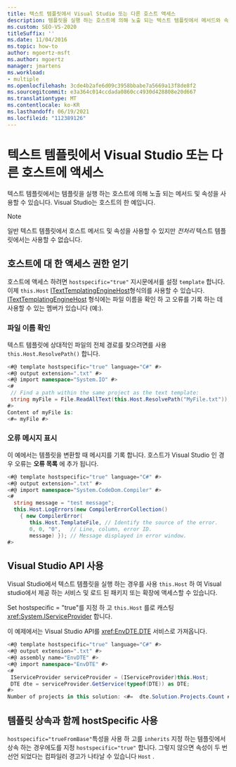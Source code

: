```yaml
---
title: 텍스트 템플릿에서 Visual Studio 또는 다른 호스트 액세스
description: 템플릿을 실행 하는 호스트에 의해 노출 되는 텍스트 템플릿에서 메서드와 속성을 사용 하는 방법에 대해 알아봅니다.
ms.custom: SEO-VS-2020
titleSuffix: ''
ms.date: 11/04/2016
ms.topic: how-to
author: mgoertz-msft
ms.author: mgoertz
manager: jmartens
ms.workload:
- multiple
ms.openlocfilehash: 3cde4b2afe6d09c3958bbabe7a5669a13f8de8f2
ms.sourcegitcommit: e3a364c014ccdada0860cc4930d428808e20d667
ms.translationtype: MT
ms.contentlocale: ko-KR
ms.lasthandoff: 06/19/2021
ms.locfileid: "112389126"
---
```

# <a name="access-visual-studio-or-other-hosts-from-a-text-template"></a>텍스트 템플릿에서 Visual Studio 또는 다른 호스트에 액세스

텍스트 템플릿에서는 템플릿을 실행 하는 호스트에 의해 노출 되는 메서드 및 속성을 사용할 수 있습니다. Visual Studio는 호스트의 한 예입니다.

> [!NOTE]
> 일반 텍스트 템플릿에서 호스트 메서드 및 속성을 사용할 수 있지만 *전처리* 텍스트 템플릿에서는 사용할 수 없습니다.

## <a name="obtain-access-to-the-host"></a>호스트에 대 한 액세스 권한 얻기

호스트에 액세스 하려면 `hostspecific="true"` 지시문에서를 설정 `template` 합니다. 이제 `this.Host` [ITextTemplatingEngineHost](/previous-versions/visualstudio/visual-studio-2012/bb126505(v=vs.110))형식의를 사용할 수 있습니다. [ITextTemplatingEngineHost](/previous-versions/visualstudio/visual-studio-2012/bb126505(v=vs.110)) 형식에는 파일 이름을 확인 하 고 오류를 기록 하는 데 사용할 수 있는 멤버가 있습니다 (예:).

### <a name="resolve-file-names"></a>파일 이름 확인

텍스트 템플릿에 상대적인 파일의 전체 경로를 찾으려면를 사용 `this.Host.ResolvePath()` 합니다.

```csharp
<#@ template hostspecific="true" language="C#" #>
<#@ output extension=".txt" #>
<#@ import namespace="System.IO" #>
<#
 // Find a path within the same project as the text template:
 string myFile = File.ReadAllText(this.Host.ResolvePath("MyFile.txt"));
#>
Content of myFile is:
<#= myFile #>
```

### <a name="display-error-messages"></a>오류 메시지 표시

이 예에서는 템플릿을 변환할 때 메시지를 기록 합니다. 호스트가 Visual Studio 인 경우 오류는 **오류 목록** 에 추가 됩니다.

```csharp
<#@ template hostspecific="true" language="C#" #>
<#@ output extension=".txt" #>
<#@ import namespace="System.CodeDom.Compiler" #>
<#
  string message = "test message";
  this.Host.LogErrors(new CompilerErrorCollection()
    { new CompilerError(
       this.Host.TemplateFile, // Identify the source of the error.
       0, 0, "0",   // Line, column, error ID.
       message) }); // Message displayed in error window.
#>
```

## <a name="use-the-visual-studio-api"></a>Visual Studio API 사용

Visual Studio에서 텍스트 템플릿을 실행 하는 경우를 사용 `this.Host` 하 여 Visual studio에서 제공 하는 서비스 및 로드 된 패키지 또는 확장에 액세스할 수 있습니다.

Set hostspecific = "true"를 지정 하 고 `this.Host` 를로 캐스팅 <xref:System.IServiceProvider> 합니다.

이 예제에서는 Visual Studio API를 <xref:EnvDTE.DTE> 서비스로 가져옵니다.

```csharp
<#@ template hostspecific="true" language="C#" #>
<#@ output extension=".txt" #>
<#@ assembly name="EnvDTE" #>
<#@ import namespace="EnvDTE" #>
<#
 IServiceProvider serviceProvider = (IServiceProvider)this.Host;
 DTE dte = serviceProvider.GetService(typeof(DTE)) as DTE;
#>
Number of projects in this solution: <#=  dte.Solution.Projects.Count #>
```

## <a name="use-hostspecific-with-template-inheritance"></a>템플릿 상속과 함께 hostSpecific 사용

`hostspecific="trueFromBase"`특성을 사용 하 고를 `inherits` 지정 하는 템플릿에서 상속 하는 경우에도를 지정 `hostspecific="true"` 합니다. 그렇지 않으면 속성이 두 번 선언 되었다는 컴파일러 경고가 나타날 수 있습니다 `Host` .
